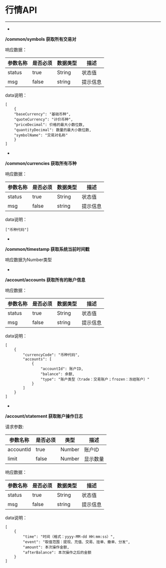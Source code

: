 
# 行情API #
----------
-
**/common/symbols 获取所有交易对**

响应数据：

参数名称|是否必须|数据类型|描述
---|---|---|---
status|true|String|状态值
msg|false|string|提示信息

data说明：

    [
    	{
    	"baseCurrency": "基础币种",
    	"quoteCurrency": "计价币种",
    	"priceDecimal": 价格的最大小数位数,
    	"quantityDecimal": 数量的最大小数位数,
    	"symbolName": "交易对名称"
    	}
    ]


-
**/common/currencies 获取所有币种**

响应数据：

参数名称|是否必须|数据类型|描述
---|---|---|---
status|true|String|状态值
msg|false|string|提示信息

data说明：

    ["币种代码"]


-
**/common/timestamp 获取系统当前时间戳**

响应数据为Number类型


-
**/account/accounts 获取所有的账户信息**

响应数据：

参数名称|是否必须|数据类型|描述
---|---|---|---
status|true|String|状态值
msg|false|string|提示信息

data说明：

    [
	    {
		    "currencyCode": "币种代码",
		    "accounts": [
			    {
				    "accountId": 账户ID,
				    "balance": 余额,
				    "type": "账户类型（trade：交易账户；frozen：冻结账户）"
			    }
		    ]
	    }
    ]

-
**/account/statement 获取账户操作日志**

请求参数:

参数名称|是否必须|类型|描述
---|---|---|---
accountId|true|Number|账户ID
limit|false|Number|显示数量

响应数据：

参数名称|是否必须|数据类型|描述
---|---|---|---
status|true|String|状态值
msg|false|string|提示信息

data说明：

    [
	    {
		    "time": "时间（格式：yyyy-MM-dd HH:mm:ss）",
		    "event": "取值范围：提现、充值、交易、挂单、撤单、分发",
		    "amount": 本次操作金额,
		    "afterBalance": 本次操作之后的金额
	    }
    ]